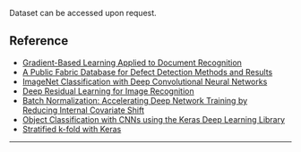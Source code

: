

Dataset can be accessed upon request.

## Reference
-   [Gradient-Based Learning Applied to Document Recognition](http://vision.stanford.edu/cs598_spring07/papers/Lecun98.pdf)
-   [A Public Fabric Database for Defect Detection Methods and Results](https://doi.org/10.2478/aut-2019-0035)
-   [ImageNet Classification with Deep Convolutional Neural Networks](https://dl.acm.org/doi/10.1145/3065386)
-   [Deep Residual Learning for Image Recognition](https://arxiv.org/abs/1512.03385)
-   [Batch Normalization: Accelerating Deep Network Training by  
    Reducing Internal Covariate Shift](https://arxiv.org/abs/1502.03167)
-   [Object Classification with CNNs using the Keras Deep Learning Library](https://machinelearningmastery.com/object-recognition-convolutional-neural-networks-keras-deep-learning-library/)
-   [Stratified k-fold with Keras](https://medium.com/@literallywords/stratified-k-fold-with-keras-e57c487b1416)

---
